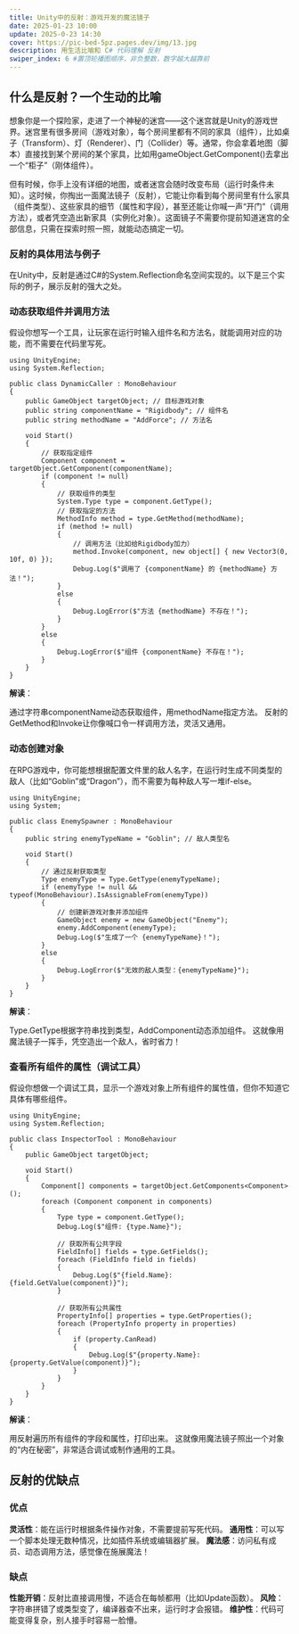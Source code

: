 ```yaml
---
title: Unity中的反射：游戏开发的魔法镜子
date: 2025-01-23 10:00
update: 2025-0-23 14:30
cover: https://pic-bed-5pz.pages.dev/img/13.jpg
description: 用生活比喻和 C# 代码理解 反射
swiper_index: 6 #置顶轮播图顺序，非负整数，数字越大越靠前
---
```

## 什么是反射？一个生动的比喻
想象你是一个探险家，走进了一个神秘的迷宫——这个迷宫就是Unity的游戏世界。迷宫里有很多房间（游戏对象），每个房间里都有不同的家具（组件），比如桌子（Transform）、灯（Renderer）、门（Collider）等。通常，你会拿着地图（脚本）直接找到某个房间的某个家具，比如用gameObject.GetComponent<Rigidbody>()去拿出一个“柜子”（刚体组件）。

但有时候，你手上没有详细的地图，或者迷宫会随时改变布局（运行时条件未知）。这时候，你掏出一面魔法镜子（反射），它能让你看到每个房间里有什么家具（组件类型）、这些家具的细节（属性和字段），甚至还能让你喊一声“开门”（调用方法），或者凭空造出新家具（实例化对象）。这面镜子不需要你提前知道迷宫的全部信息，只需在探索时照一照，就能动态搞定一切。

### 反射的具体用法与例子
在Unity中，反射是通过C#的System.Reflection命名空间实现的。以下是三个实际的例子，展示反射的强大之处。

### 动态获取组件并调用方法
假设你想写一个工具，让玩家在运行时输入组件名和方法名，就能调用对应的功能，而不需要在代码里写死。

```Csharp
using UnityEngine;
using System.Reflection;

public class DynamicCaller : MonoBehaviour
{
    public GameObject targetObject; // 目标游戏对象
    public string componentName = "Rigidbody"; // 组件名
    public string methodName = "AddForce"; // 方法名

    void Start()
    {
        // 获取指定组件
        Component component = targetObject.GetComponent(componentName);
        if (component != null)
        {
            // 获取组件的类型
            System.Type type = component.GetType();
            // 获取指定的方法
            MethodInfo method = type.GetMethod(methodName);
            if (method != null)
            {
                // 调用方法（比如给Rigidbody加力）
                method.Invoke(component, new object[] { new Vector3(0, 10f, 0) });
                Debug.Log($"调用了 {componentName} 的 {methodName} 方法！");
            }
            else
            {
                Debug.LogError($"方法 {methodName} 不存在！");
            }
        }
        else
        {
            Debug.LogError($"组件 {componentName} 不存在！");
        }
    }
}
```

**解读**：

通过字符串componentName动态获取组件，用methodName指定方法。
反射的GetMethod和Invoke让你像喊口令一样调用方法，灵活又通用。

### 动态创建对象
在RPG游戏中，你可能想根据配置文件里的敌人名字，在运行时生成不同类型的敌人（比如“Goblin”或“Dragon”），而不需要为每种敌人写一堆if-else。
```Csharp
using UnityEngine;
using System;

public class EnemySpawner : MonoBehaviour
{
    public string enemyTypeName = "Goblin"; // 敌人类型名

    void Start()
    {
        // 通过反射获取类型
        Type enemyType = Type.GetType(enemyTypeName);
        if (enemyType != null && typeof(MonoBehaviour).IsAssignableFrom(enemyType))
        {
            // 创建新游戏对象并添加组件
            GameObject enemy = new GameObject("Enemy");
            enemy.AddComponent(enemyType);
            Debug.Log($"生成了一个 {enemyTypeName}！");
        }
        else
        {
            Debug.LogError($"无效的敌人类型：{enemyTypeName}");
        }
    }
}
```

**解读**：

Type.GetType根据字符串找到类型，AddComponent动态添加组件。
这就像用魔法镜子一挥手，凭空造出一个敌人，省时省力！

### 查看所有组件的属性（调试工具）
假设你想做一个调试工具，显示一个游戏对象上所有组件的属性值，但你不知道它具体有哪些组件。
```Csharp
using UnityEngine;
using System.Reflection;

public class InspectorTool : MonoBehaviour
{
    public GameObject targetObject;

    void Start()
    {
        Component[] components = targetObject.GetComponents<Component>();
        foreach (Component component in components)
        {
            Type type = component.GetType();
            Debug.Log($"组件: {type.Name}");
            
            // 获取所有公共字段
            FieldInfo[] fields = type.GetFields();
            foreach (FieldInfo field in fields)
            {
                Debug.Log($"{field.Name}: {field.GetValue(component)}");
            }
            
            // 获取所有公共属性
            PropertyInfo[] properties = type.GetProperties();
            foreach (PropertyInfo property in properties)
            {
                if (property.CanRead)
                {
                    Debug.Log($"{property.Name}: {property.GetValue(component)}");
                }
            }
        }
    }
}
```
**解读**：

用反射遍历所有组件的字段和属性，打印出来。
这就像用魔法镜子照出一个对象的“内在秘密”，非常适合调试或制作通用的工具。

## 反射的优缺点
### 优点
**灵活性**：能在运行时根据条件操作对象，不需要提前写死代码。
**通用性**：可以写一个脚本处理无数种情况，比如插件系统或编辑器扩展。
**魔法感**：访问私有成员、动态调用方法，感觉像在施展魔法！
### 缺点
**性能开销**：反射比直接调用慢，不适合在每帧都用（比如Update函数）。
**风险**：字符串拼错了或类型变了，编译器查不出来，运行时才会报错。
**维护性**：代码可能变得复杂，别人接手时容易一脸懵。